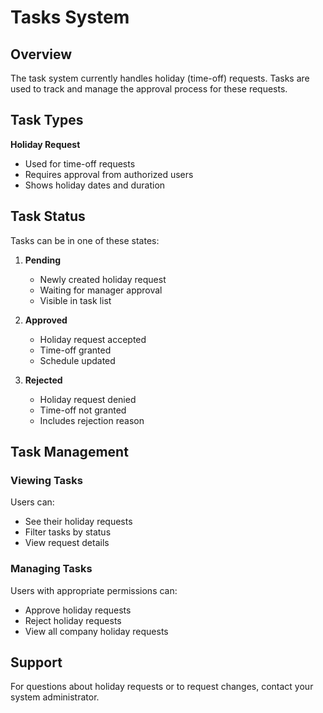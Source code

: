 # Tasks System

## Overview

The task system currently handles holiday (time-off) requests. Tasks are used to track and manage the approval process for these requests.

## Task Types

**Holiday Request**

- Used for time-off requests
- Requires approval from authorized users
- Shows holiday dates and duration

## Task Status

Tasks can be in one of these states:

1. **Pending**

   - Newly created holiday request
   - Waiting for manager approval
   - Visible in task list

2. **Approved**

   - Holiday request accepted
   - Time-off granted
   - Schedule updated

3. **Rejected**
   - Holiday request denied
   - Time-off not granted
   - Includes rejection reason

## Task Management

### Viewing Tasks

Users can:

- See their holiday requests
- Filter tasks by status
- View request details

### Managing Tasks

Users with appropriate permissions can:

- Approve holiday requests
- Reject holiday requests
- View all company holiday requests

## Support

For questions about holiday requests or to request changes, contact your system administrator.

